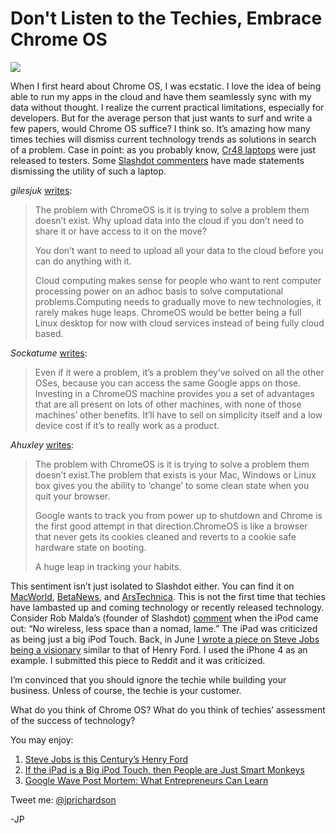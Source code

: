<!--
id: 2337772004
link: http://techneur.com/post/2337772004/dont-listen-to-the-techies-embrace-chrome-os
slug: dont-listen-to-the-techies-embrace-chrome-os
date: Thu Dec 16 2010 11:15:20 GMT-0600 (CST)
publish: 2010-12-016
tags: apple, google, technology
-->


Don't Listen to the Techies, Embrace Chrome OS
==============================================

![](http://media.tumblr.com/tumblr_ldj6afUjjc1qzbc4f.png)

When I first heard about Chrome OS, I was ecstatic. I love the idea of
being able to run my apps in the cloud and have them seamlessly sync
with my data without thought. I realize the current practical
limitations, especially for developers. But for the average person that
just wants to surf and write a few papers, would Chrome OS suffice? I
think so. It’s amazing how many times techies will dismiss current
technology trends as solutions in search of a problem. Case in point: as
you probably know, [Cr48
laptops](http://www.google.com/chromeos/pilot-program-cr48.html) were
just released to testers. Some [Slashdot
commenters](http://tech.slashdot.org/story/10/12/16/0412220/Gmail-Creator-Says-Chrome-OS-Is-As-Good-As-Dead)
have made statements dismissing the utility of such a laptop.

*gilesjuk*
[writes](http://tech.slashdot.org/comments.pl?sid=1912550&cid=34572400):

> The problem with ChromeOS is it is trying to solve a problem them
> doesn’t exist. Why upload data into the cloud if you don’t need to
> share it or have access to it on the move?
>
> You don’t want to need to upload all your data to the cloud before you
> can do anything with it.
>
> Cloud computing makes sense for people who want to rent computer
> processing power on an adhoc basis to solve computational
> problems.Computing needs to gradually move to new technologies, it
> rarely makes huge leaps. ChromeOS would be better being a full Linux
> desktop for now with cloud services instead of being fully cloud
> based.

*Sockatume*
[writes](http://tech.slashdot.org/comments.pl?sid=1912550&cid=34572508):

> Even if it were a problem, it’s a problem they’ve solved on all the
> other OSes, because you can access the same Google apps on those.
> Investing in a ChromeOS machine provides you a set of advantages that
> are all present on lots of other machines, with none of those
> machines’ other benefits. It’ll have to sell on simplicity itself and
> a low device cost if it’s to really work as a product.

*Ahuxley*
[writes](http://tech.slashdot.org/comments.pl?sid=1912550&cid=34572578):

> The problem with ChromeOS is it is trying to solve a problem them
> doesn’t exist.The problem that exists is your Mac, Windows or Linux
> box gives you the ability to ‘change’ to some clean state when you
> quit your browser.
>
> Google wants to track you from power up to shutdown and Chrome is the
> first good attempt in that direction.ChromeOS is like a browser that
> never gets its cookies cleaned and reverts to a cookie safe hardware
> state on booting.
>
> A huge leap in tracking your habits.

This sentiment isn’t just isolated to Slashdot either. You can find it
on
[MacWorld](http://www.macworld.com/article/143976/2009/11/chromeos_editorial.html),
[BetaNews](http://www.betanews.com/joewilcox/article/Who-really-needs-a-Chrome-OS-laptop/1292189689),
and
[ArsTechnica](http://arstechnica.com/web/news/2010/12/thoughts-on-the-chrome-store-does-the-web-need-an-app-delivery-channel.ars).
This is not the first time that techies have lambasted up and coming
technology or recently released technology. Consider Rob Malda’s
(founder of Slashdot) [comment](http://en.wikipedia.org/wiki/Rob_Malda)
when the iPod came out: “No wireless, less space than a nomad, lame.”
The iPad was criticized as being just a big iPod Touch. Back, in June [I
wrote a piece on Steve Jobs being a
visionary](http://techneur.com/post/675685717/steve-jobs-henry-ford)
similar to that of Henry Ford. I used the iPhone 4 as an example. I
submitted this piece to Reddit and it was criticized.

I’m convinced that you should ignore the techie while building your
business. Unless of course, the techie is your customer.

What do you think of Chrome OS? What do you think of techies’ assessment
of the success of technology?

You may enjoy:

1.  [Steve Jobs is this Century’s Henry
    Ford](http://techneur.com/post/675685717/steve-jobs-henry-ford)
2.  [If the iPad is a Big iPod Touch, then People are Just Smart
    Monkeys](http://techneur.com/post/519935580/ipad-smart-monkey)
3.  [Google Wave Post Mortem: What Entrepreneurs Can
    Learn](http://techneur.com/post/908299611/google-wave-post-mortem-what-entrepreneurs-can-learn)

Tweet me: [@jprichardson](http://twitter.com/jprichardson)

-JP

